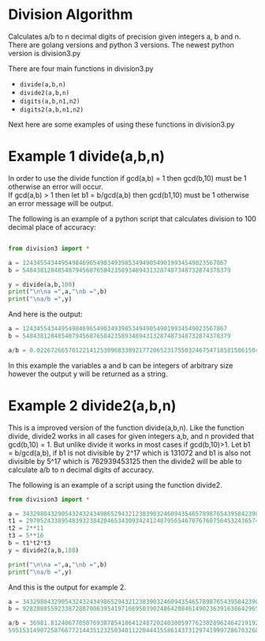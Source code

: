 # Division Algorithm
Calculates a/b to n decimal digits of precision given integers a, b and n.
There are golang versions and python 3 versions. 
The newest python version is division3.py

There are four main functions in division3.py
* ``` divide(a,b,n) ```
* ``` divide2(a,b,n) ```
* ``` digits(a,b,n1,n2) ```
* ``` digits2(a,b,n1,n2) ```

Next here are some examples of using these functions in division3.py

# Example 1 divide(a,b,n)
In order to use the divide function if gcd(a,b) = 1 then gcd(b,10) must be 1 otherwise an error will occur.  
If gcd(a,b) > 1 then let b1 = b/gcd(a,b) then gcd(b1,10) must be 1 otherwise an error message will be output.

The following is an example of a python script that calculates division to 100 decimal place of accuracy:

```python

from division3 import *

a = 1243455434495498469654903493985349490549019934549023567867
b = 54843812848548794568765842358934894313287487348732874378379

y = divide(a,b,100)
print("\n\na =",a,"\nb =",b)
print("\na/b =",y)
```

And here is the output:

```python
a = 1243455434495498469654903493985349490549019934549023567867 
b = 54843812848548794568765842358934894313287487348732874378379

a/b = 0.0226726657012214125309683389217720652317550324675471858158615046233657821289938566786269005119059332
```

In this example the variables a and b can be integers of arbitrary size however the output y will be returned as a string.

# Example 2 divide2(a,b,n)
This is a improved version of the function divide(a,b,n).  Like the function divide, divide2 works in all cases for given integers a,b, and n provided that gcd(b,10) = 1. But unlike divide it works in most cases if gcd(b,10)>1.  Let b1 = b/gcd(a,b),
if b1 is not divisible by 2^17 which is 131072 and b1 is also not divisible by 5^17 which is 762939453125 then the divide2 will be able to calculate a/b to n decimal digits of accuracy. 

The following is an example of a script using the function divide2.

```python
from division3 import *

a = 34329804329054324324349865294321238390324609435465789876543958423904539076023134295647
t1 = 2970524338954839323842046534309342412487956546707676875645324365749
t2 = 2**11
t3 = 5**16
b = t1*t2*t3
y = divide2(a,b,180)

print("\n\na =",a,"\nb =",b)
print("\na/b =",y)
```

And this is the output for example 2.

```python
a = 34329804329054324324349865294321238390324609435465789876543958423904539076023134295647 
b = 928288855923387288700639541971669503902486420846149023639163864296562500000000000

a/b = 36981.81240677050769387854186412487202403005977623028962464219192411000956034137055640905286098818
59515314907258766772144351232503401122044415586143731297419997286703268341777442322425678656601652434103
```




